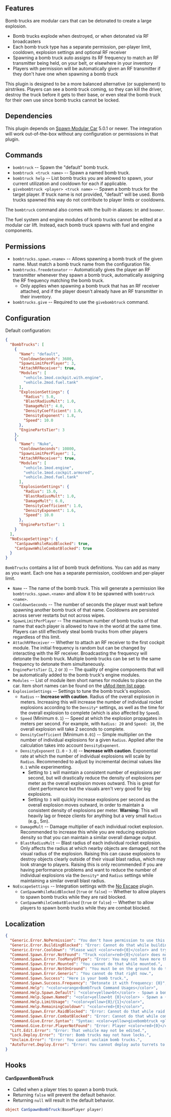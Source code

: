 ## Features

Bomb trucks are modular cars that can be detonated to create a large explosion.

- Bomb trucks explode when destroyed, or when detonated via RF broadcasters
- Each bomb truck type has a separate permission, per-player limit, cooldown, explosion settings and optional RF receiver
- Spawning a bomb truck auto assigns its RF frequency to match an RF transmitter being held, on your belt, or elsewhere in your inventory
- Players with permission will be automatically given an RF transmitter if they don't have one when spawning a bomb truck

This plugin is designed to be a more balanced alternative (or supplement) to airstrikes. Players can see a bomb truck coming, so they can kill the driver, destroy the truck before it gets to their base, or even steal the bomb truck for their own use since bomb trucks cannot be locked.

## Dependencies

This plugin depends on [Spawn Modular Car](https://umod.org/plugins/spawn-modular-car) 5.0.1 or newer. The integration will work out-of-the-box without any configuration or permissions in that plugin.

## Commands

- `bombtruck` -- Spawn the "default" bomb truck.
- `bombtruck <truck name>` -- Spawn a named bomb truck.
- `bombtruck help` -- List bomb trucks you are allowed to spawn, your current utilization and cooldown for each if applicable.
- `givebombtruck <player> <truck name>` -- Spawn a bomb truck for the target player. If truck name is not provided, "default" will be used. Bomb trucks spawned this way do not contribute to player limits or cooldowns.

The `bombtruck` command also comes with the built-in aliases: `bt` and `boomer`.

The fuel system and engine modules of bomb trucks cannot be edited at a modular car lift. Instead, each bomb truck spawns with fuel and engine components.

## Permissions

- `bombtrucks.spawn.<name>` -- Allows spawning a bomb truck of the given name. Must match a bomb truck name from the configuration file.
- `bombtrucks.freedetonator` -- Automatically gives the player an RF transmitter whenever they spawn a bomb truck, automatically assigning the RF frequency matching the bomb truck.
  - Only applies when spawning a bomb truck that has an RF receiver attached, and if the player doesn't already have an RF transmitter in their inventory.
- `bombtrucks.give` -- Required to use the `givebombtruck` command.

## Configuration

Default configuration:

```json
{
  "BombTrucks": [
    {
      "Name": "default",
      "CooldownSeconds": 3600,
      "SpawnLimitPerPlayer": 3,
      "AttachRFReceiver": true,
      "Modules": [
        "vehicle.1mod.cockpit.with.engine",
        "vehicle.2mod.fuel.tank"
      ],
      "ExplosionSettings": {
        "Radius": 5.0,
        "BlastRadiusMult": 1.0,
        "DamageMult": 4.0,
        "DensityCoefficient": 1.0,
        "DensityExponent": 1.8,
        "Speed": 10.0
      },
      "EnginePartsTier": 3
    },
    {
      "Name": "Nuke",
      "CooldownSeconds": 10800,
      "SpawnLimitPerPlayer": 1,
      "AttachRFReceiver": true,
      "Modules": [
        "vehicle.1mod.engine",
        "vehicle.1mod.cockpit.armored",
        "vehicle.2mod.fuel.tank"
      ],
      "ExplosionSettings": {
        "Radius": 15.0,
        "BlastRadiusMult": 1.0,
        "DamageMult": 6.0,
        "DensityCoefficient": 1.0,
        "DensityExponent": 1.6,
        "Speed": 10.0
      },
      "EnginePartsTier": 1
    }
  ],
  "NoEscapeSettings": {
    "CanSpawnWhileRaidBlocked": true,
    "CanSpawnWhileCombatBlocked": true
  }
}
```

`BombTrucks` contains a list of bomb truck definitions. You can add as many as you want. Each one has a separate permission, cooldown and per-player limit.
- `Name` -- The name of the bomb truck. This will generate a permission like `bombtrucks.spawn.<name>` and allow it to be spawned with `bombtruck <name>`.
- `CooldownSeconds` -- The number of seconds the player must wait before spawning another bomb truck of that name. Cooldowns are persisted across server restarts but not across wipes.
- `SpawnLimitPerPlayer` -- The maximum number of bomb trucks of that name that each player is allowed to have in the world at the same time. Players can still effectively steal bomb trucks from other players regardless of this limit.
- `AttachRFReceiver` -- Whether to attach an RF receiver to the first cockpit module. The initial frequency is random but can be changed by interacting with the RF receiver. Broadcasting the frequency will detonate the bomb truck. Multiple bomb trucks can be set to the same frequency to detonate them simultaneously.
- `EnginePartsTier` (`1`, `2` or `3`) -- The quality of engine components that will be automatically added to the bomb truck's engine modules.
- `Modules` -- List of module item short names for modules to place on the car. Item short names can be found on the [uMod item list page](https://umod.org/documentation/games/rust/definitions).
- `ExplosionSettings` -- Settings to tune the bomb truck's explosion.
  - `Radius` -- **Increase with caution**. Radius of the overall explosion in meters. Increasing this will increase the number of individual rocket explosions according to the `Density*` settings, as well as the time for the overall explosion to complete (which is also affected by `Speed`).
  - `Speed` (Minimum `0.1`) -- Speed at which the explosion propagates in meters per second. For example, with `Radius: 20` and `Speed: 10`, the overall explosion will take 2 seconds to complete.
  - `DensityCoefficient` (Minimum `0.01`) -- Simple multiplier on the number of individual explosions for a given `Radius`. Applied after the calculation takes into account `DensityExponent`.
  - `DensityExponent` (`1.0` - `3.0`) -- **Increase with caution**. Exponential rate at which the number of individual explosions will scale by `Radius`. Recommended to adjust by incremental decimal values like `0.1` while experimenting.
    - Setting to `1` will maintain a consistent number of explosions per second, but will drastically reduce the density of explosions per meter as the overall explosion moves outward. This is great for client performance but the visuals aren't very good for big explosions.
    - Setting to `3` will quickly increase explosions per second as the overall explosion moves outward, in order to maintain a consistent density of explosions per meter. **Warning:** This will heavily lag or freeze clients for anything but a very small `Radius` (e.g., 5m).
  - `DamageMult` -- Damage multiplier of each individual rocket explosion. Recommended to increase this while you are reducing explosion density so that you can maintain a similar overall damage output.
  - `BlastRadiusMult` -- Blast radius of each individual rocket explosion. Only affects the radius at which nearby objects are damaged, not the visual radius of the explosion. Raising this can cause explosions to destroy objects clearly outside of their visual blast radius, which may look strange to players. Raising this is only recommended if you are having performance problems and want to reduce the number of individual explosions via the `Density*` and `Radius` settings while maintaining a similar overall blast radius.
- `NoEscapeSettings` -- Integration settings with the [No Escape](https://umod.org/plugins/no-escape) plugin.
  - `CanSpawnWhileRaidBlocked` (`true` or `false`) -- Whether to allow players to spawn bomb trucks while they are raid blocked.
  - `CanSpawnWhileCombatBlocked` (`true` or `false`) -- Whether to allow players to spawn bomb trucks while they are combat blocked.

## Localization
```json
{
  "Generic.Error.NoPermission": "You don't have permission to use this command.",
  "Generic.Error.BuildingBlocked": "Error: Cannot do that while building blocked.",
  "Generic.Error.Cooldown": "Please wait <color=red>{0}</color> and try again.",
  "Command.Spawn.Error.NotFound": "Truck <color=red>{0}</color> does not exist.",
  "Command.Spawn.Error.TooManyOfType": "Error: You may not have more than <color=red>{0}</color> of that truck.",
  "Command.Spawn.Error.Mounted": "You cannot do that while mounted.",
  "Command.Spawn.Error.NotOnGround": "You must be on the ground to do that.",
  "Command.Spawn.Error.Generic": "You cannot do that right now.",
  "Command.Spawn.Success": "Here is your bomb truck.",
  "Command.Spawn.Success.Frequency": "Detonate it with frequency: {0}",
  "Command.Help": "<color=orange>BombTruck Command Usages</color>",
  "Command.Help.Spawn.Default": "<color=yellow>bt</color> - Spawn a bomb truck",
  "Command.Help.Spawn.Named": "<color=yellow>bt {0}</color> - Spawn a {0} truck",
  "Command.Help.LimitUsage": "<color=yellow>{0}/{1}</color>",
  "Command.Help.RemainingCooldown": "<color=red>{0}</color>",
  "Command.Spawn.Error.RaidBlocked": "Error: Cannot do that while raid blocked.",
  "Command.Spawn.Error.CombatBlocked": "Error: Cannot do that while combat blocked.",
  "Command.Give.Error.Syntax": "Syntax: <color=yellow>givebombtruck <player> <truck name></color>",
  "Command.Give.Error.PlayerNotFound": "Error: Player <color=red>{0}</color> not found.",
  "Lift.Edit.Error": "Error: That vehicle may not be edited.",
  "Lock.Deploy.Error": "Error: Bomb trucks may not have locks.",
  "Unclaim.Error": "Error: You cannot unclaim bomb trucks.",
  "AutoTurret.Deploy.Error": "Error: You cannot deploy auto turrets to bomb trucks."
}
```

## Hooks

#### CanSpawnBombTruck

- Called when a player tries to spawn a bomb truck.
- Returning `false` will prevent the default behavior.
- Returning `null` will result in the default behavior.

```csharp
object CanSpawnBombTruck(BasePlayer player)
```

